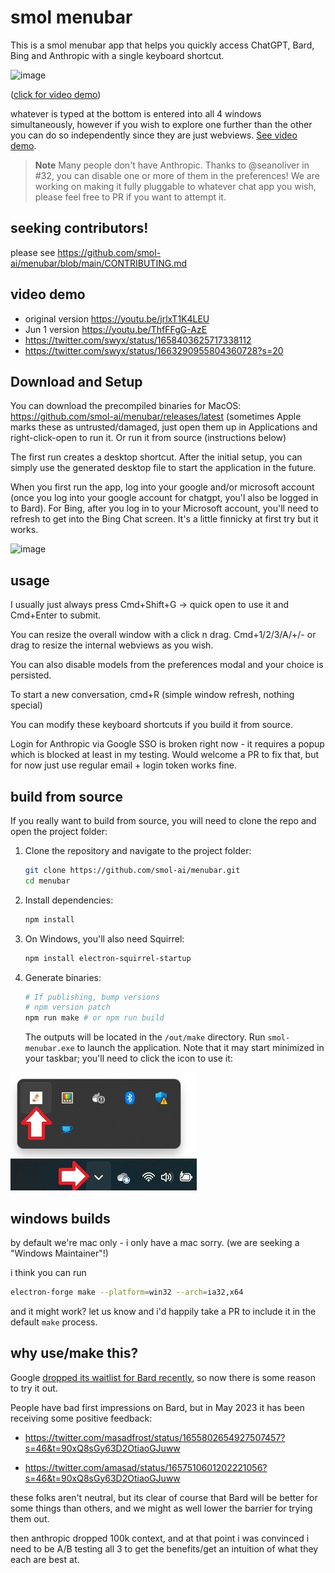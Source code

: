# smol menubar

This is a smol menubar app that helps you quickly access ChatGPT, Bard, Bing and Anthropic with a single keyboard shortcut.

![image](https://github.com/smol-ai/menubar/assets/6764957/0cc8f90a-b7eb-447c-808a-6883654dcad4)

([click for video demo](https://twitter.com/swyx/status/1671431126030888963?s=20))

whatever is typed at the bottom is entered into all 4 windows simultaneously, however if you wish to explore one further than the other you can do so independently since they are just webviews. [See video demo](https://youtu.be/ThfFFgG-AzE).

> **Note**
> Many people don't have Anthropic. Thanks to @seanoliver in #32, you can disable one or more of them in the preferences! We are working on making it fully pluggable to whatever chat app you wish, please feel free to PR if you want to attempt it.

## seeking contributors!

please see https://github.com/smol-ai/menubar/blob/main/CONTRIBUTING.md

## video demo

- original version https://youtu.be/jrlxT1K4LEU
- Jun 1 version https://youtu.be/ThfFFgG-AzE
- https://twitter.com/swyx/status/1658403625717338112
- https://twitter.com/swyx/status/1663290955804360728?s=20

## Download and Setup

You can download the precompiled binaries for MacOS: https://github.com/smol-ai/menubar/releases/latest (sometimes Apple marks these as untrusted/damaged, just open them up in Applications and right-click-open to run it. Or run it from source (instructions below)

The first run creates a desktop shortcut. After the initial setup, you can simply use the generated desktop file to start the application in the future.

When you first run the app, log into your google and/or microsoft account (once you log into your google account for chatgpt, you'l also be logged in to Bard). For Bing, after you log in to your Microsoft account, you'll need to refresh to get into the Bing Chat screen. It's a little finnicky at first try but it works.

![image](https://github.com/smol-ai/menubar/assets/6764957/dce5b127-e8c2-4be2-97d3-e2fa3042ef24)

## usage

I usually just always press Cmd+Shift+G -> quick open to use it and Cmd+Enter to submit.

You can resize the overall window with a click n drag. Cmd+1/2/3/A/+/- or drag to resize the internal webviews as you wish.

You can also disable models from the preferences modal and your choice is persisted.

To start a new conversation, cmd+R (simple window refresh, nothing special)

You can modify these keyboard shortcuts if you build it from source.

Login for Anthropic via Google SSO is broken right now - it requires a popup which is blocked at least in my testing. Would welcome a PR to fix that, but for now just use regular email + login token works fine.

## build from source

If you really want to build from source, you will need to clone the repo and open the project folder:

1. Clone the repository and navigate to the project folder:

   ```bash
   git clone https://github.com/smol-ai/menubar.git
   cd menubar
   ```

2. Install dependencies:

   ```bash
   npm install
   ```

3. On Windows, you'll also need Squirrel:

   ```bash
   npm install electron-squirrel-startup
   ```

4. Generate binaries:

   ```bash
   # If publishing, bump versions
   # npm version patch
   npm run make # or npm run build
   ```

   The outputs will be located in the `/out/make` directory. Run `smol-menubar.exe` to launch the application. Note that it may start minimized in your taskbar; you'll need to click the icon to use it:

![image](images/minimized.jpg)

## windows builds

by default we're mac only - i only have a mac sorry. (we are seeking a "Windows Maintainer"!)

i think you can run

```bash
electron-forge make --platform=win32 --arch=ia32,x64
```

and it might work? let us know and i'd happily take a PR to include it in the default `make` process.

## why use/make this?

Google [dropped its waitlist for Bard recently](https://www.theverge.com/2023/5/10/23718066/google-bard-ai-features-waitlist-dark-mode-visual-search-io), so now there is some reason to try it out.

People have bad first impressions on Bard, but in May 2023 it has been receiving some positive feedback:

- https://twitter.com/masadfrost/status/1655802654927507457?s=46&t=90xQ8sGy63D2OtiaoGJuww

- https://twitter.com/amasad/status/1657510601202221056?s=46&t=90xQ8sGy63D2OtiaoGJuww

these folks aren't neutral, but its clear of course that Bard will be better for some things than others, and we might as well lower the barrier for trying them out.

then anthropic dropped 100k context, and at that point i was convinced i need to be A/B testing all 3 to get the benefits/get an intuition of what they each are best at.

